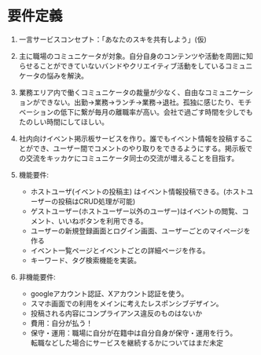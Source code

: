 # 要件定義

1. 一言サービスコンセプト：「あなたのスキを共有しよう」(仮)
2.  主に職場のコミュニケータが対象。自分自身のコンテンツや活動を周囲に知らせることができていないバンドやクリエイティブ活動をしているコミュニケータの悩みを解決。
3. 業務エリア内で働くコミュニケータの裁量が少なく、自由なコミュニケーションができない。出勤→業務→ランチ→業務→退社。孤独に感じたり、モチベーションの低下に繋が毎月の離職率が高い。会社で過ごす時間を少しでもたのしい時間にしてほしい。
4. 社内向けイベント掲示板サービスを作り。誰でもイベント情報を投稿することができ、ユーザー間でコメントのやり取りをできるようにする。掲示板での交流をキッカケにコミュニケータ同士の交流が増えることを目指す。
5. 機能要件:
   - ホストユーザ(イベントの投稿主) はイベント情報投稿できる。(ホストユーザーの投稿はCRUD処理が可能)
   - ゲストユーザー(ホストユーザー以外のユーザー)はイベントの閲覧、コメント、いいねボタンを利用できる。
   - ユーザーの新規登録画面とログイン画面、ユーザーごとのマイページを作る
   - イベント一覧ページとイベントごとの詳細ページを作る。
   - キーワード、タグ検索機能を実装。

6. 非機能要件:
   - googleアカウント認証、Xアカウント認証を使う。
   - スマホ画面での利用をメインに考えたレスポンシブデザイン。
   - 投稿される内容にコンプライアンス違反のものはないか
   - 費用：自分が払う！
   - 保守・運用：職場に自分が在籍中は自分自身が保守・運用を行う。<br>転職などした場合にサービスを継続するかについてはまだ未定
    

